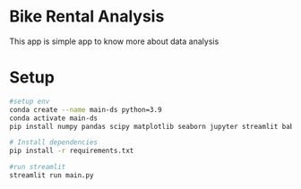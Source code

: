# Bike Rental Analysis
This app is simple app to know more about data analysis

# Setup
```bash
#setup env
conda create --name main-ds python=3.9
conda activate main-ds
pip install numpy pandas scipy matplotlib seaborn jupyter streamlit babel

# Install dependencies
pip install -r requirements.txt

#run streamlit
streamlit run main.py